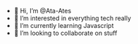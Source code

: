 - 👋 Hi, I’m @Ata-Ates
- 👀 I’m interested in everything tech really
- 🌱 I’m currently learning Javascript
- 💞️ I’m looking to collaborate on stuff

<!---
Ata-Ates/Ata-Ates is a ✨ special ✨ repository because its `README.md` (this file) appears on your GitHub profile.
You can click the Preview link to take a look at your changes.
--->
